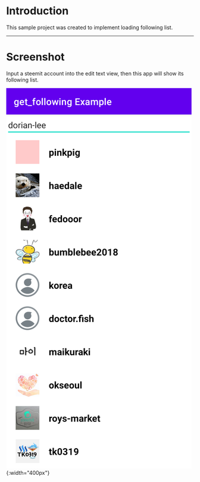 # Introduction

This sample project was created to implement loading following list.

---

# Screenshot

Input a steemit account into the edit text view, then this app will show its following list.

![](./screenshot-01.png){:width="400px"}